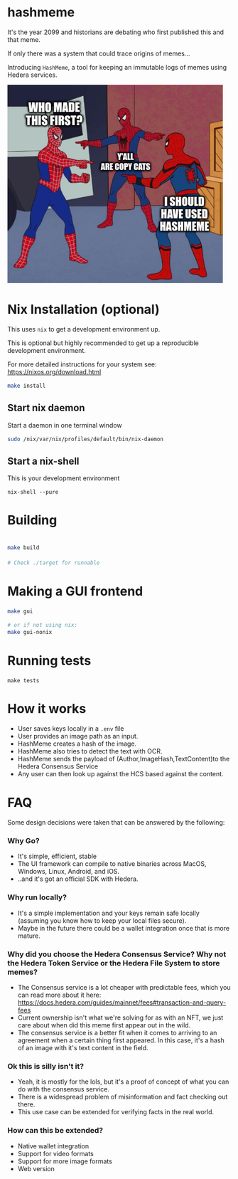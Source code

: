 # hashmeme

It's the year 2099 and historians are debating who first published this and that meme.

If only there was a system that could trace origins of memes...

Introducing `HashMeme`, a tool for keeping an immutable logs of memes using Hedera services.

![](./image_processor/resources/hashmeme.png)

# Nix Installation (optional)

This uses `nix` to get a development environment up.

This is optional but highly recommended to get up a reproducible development environment.

For more detailed instructions for your system see: https://nixos.org/download.html

```sh
make install
```

## Start nix daemon

Start a daemon in one terminal window
```sh
sudo /nix/var/nix/profiles/default/bin/nix-daemon
```

## Start a nix-shell

This is your development environment
```
nix-shell --pure
```

# Building

```sh

make build

# Check ./target for runnable
```

# Making a GUI frontend

```sh
make gui

```

```sh
# or if not using nix:
make gui-nonix
```

# Running tests

```
make tests
```

# How it works

* User saves keys locally in a `.env` file
* User provides an image path as an input.
* HashMeme creates a hash of the image.
* HashMeme also tries to detect the text with OCR.
* HashMeme sends the payload of (Author,ImageHash,TextContent)to the Hedera Consensus Service
* Any user can then look up against the HCS based against the content.

# FAQ

Some design decisions were taken that can be answered by the following:

### Why Go?
* It's simple, efficient, stable
* The UI framework can compile to native binaries across MacOS, Windows, Linux, Android, and iOS.
* ..and it's got an official SDK with Hedera.

### Why run locally?
* It's a simple implementation and your keys remain safe locally (assuming you know how to keep your local files secure).
* Maybe in the future there could be a wallet integration once that is more mature.

### Why did you choose the Hedera Consensus Service? Why not the Hedera Token Service or the Hedera File System to store memes?
* The Consensus service is a lot cheaper with predictable fees, which you can read more about it here: https://docs.hedera.com/guides/mainnet/fees#transaction-and-query-fees
* Current ownership isn't what we're solving for as with an NFT, we just care about when did this meme first appear out in the wild.
* The consensus service is a better fit when it comes to arriving to an agreement when a certain thing first appeared. In this case, it's a hash of an image with it's text content in the field.

### Ok this is silly isn't it?
* Yeah, it is mostly for the lols, but it's a proof of concept of what you can do with the consensus service.
* There is a widespread problem of misinformation and fact checking out there.
* This use case can be extended for verifying facts in the real world.

### How can this be extended?
* Native wallet integration
* Support for video formats
* Support for more image formats
* Web version